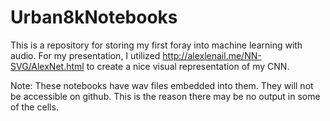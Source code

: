 # Urban8kNotebooks
This is a repository for storing my first foray into machine learning with audio. For my presentation, I utilized http://alexlenail.me/NN-SVG/AlexNet.html to create a nice visual representation of my CNN.

Note: These notebooks have wav files embedded into them. They will not be accessible on github. This is the reason there may be no output in some of the cells.
